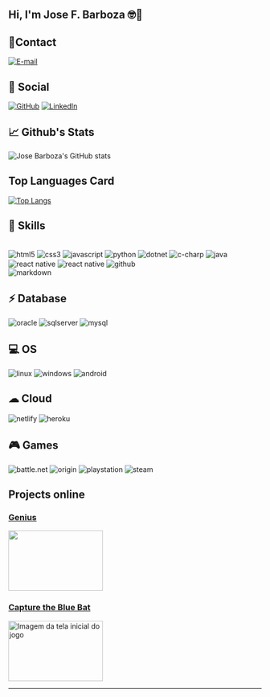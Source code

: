 ## Hi, I'm Jose F. Barboza 🤓👋

## 📱Contact 
[![E-mail](https://img.shields.io/badge/Microsoft_Outlook-0078D4?style=for-the-badge&logo=microsoft-outlook&logoColor=white)](mailto:jose.f.barboza@outlook.com)
## 👨 Social 
[![GitHub](https://img.shields.io/badge/GitHub-100000?style=for-the-badge&logo=github&logoColor=white)](https://github.com/J-Barboza)
[![LinkedIn](https://img.shields.io/badge/LinkedIn-0077B5?style=for-the-badge&logo=linkedin&logoColor=white)](https://www.linkedin.com/in/jose-f-barboza/)

## 📈 Github's Stats
![Jose Barboza's GitHub stats](https://github-readme-stats.vercel.app/api?username=J-Barboza&show_icons=true&theme=prussian)

## Top Languages Card
[![Top Langs](https://github-readme-stats.vercel.app/api/top-langs/?username=J-Barboza&theme=prussian)](https://github.com/J-Barboza/J-Barboza)

## 🚀 Skills
<div style="display: inline_block"><br/>
    <img align="center" alt="html5" src="https://img.shields.io/badge/HTML5-E34F26?style=for-the-badge&logo=html5&logoColor=white" />
    <img align="center" alt="css3" src="https://img.shields.io/badge/CSS3-1572B6?style=for-the-badge&logo=css3&logoColor=white" />
    <img align="center" alt="javascript" src="https://img.shields.io/badge/JavaScript-323330?style=for-the-badge&logo=javascript&logoColor=F7DF1E" />
    <img align="center" alt="python" src="https://img.shields.io/badge/Python-14354C?style=for-the-badge&logo=python&logoColor=white" />
    <img align="center" alt="dotnet" src="https://img.shields.io/badge/.NET-5C2D91?style=for-the-badge&logo=.net&logoColor=white" />
    <img align="center" alt="c-charp" src="https://img.shields.io/badge/C%23-239120?style=for-the-badge&logo=c-sharp&logoColor=white" />
    <img align="center" alt="java" src="https://img.shields.io/badge/Java-ED8B00?style=for-the-badge&logo=java&logoColor=white" />
    <img align="center" alt="react native" src="https://img.shields.io/badge/React_Native-20232A?style=for-the-badge&logo=react&logoColor=61DAFB" />
    <img align="center" alt="react native" src="https://img.shields.io/badge/Kotlin-0095D5?&style=for-the-badge&logo=kotlin&logoColor=white" />
    <img align="center" alt="github" src="https://img.shields.io/badge/GitHub-100000?style=for-the-badge&logo=github&logoColor=white" /><br>
    <img align="center" alt="markdown" src="https://img.shields.io/badge/Markdown-000000?style=for-the-badge&logo=markdown&logoColor=white" />
</div>
<div>
    <h2>⚡ Database </h2>
    <img align="center" alt="oracle" src="https://img.shields.io/badge/Oracle-F80000?style=for-the-badge&logo=Oracle&logoColor=white" />
    <img align="center" alt="sqlserver" src="https://img.shields.io/badge/Microsoft%20SQL%20Server-CC2927?style=for-the-badge&logo=microsoft%20sql%20server&logoColor=white" />
    <img align="center" alt="mysql" src="https://img.shields.io/badge/MySQL-00000F?style=for-the-badge&logo=mysql&logoColor=white" />
</div>
<div>
    <h2>💻 OS </h2>
    <img align="center" alt="linux" src="https://img.shields.io/badge/Linux-FCC624?style=for-the-badge&logo=linux&logoColor=black" />
    <img align="center" alt="windows" src="https://img.shields.io/badge/Windows-0078D6?style=for-the-badge&logo=windows&logoColor=white" />
    <img align="center" alt="android" src="https://img.shields.io/badge/Android-3DDC84?style=for-the-badge&logo=android&logoColor=white" />
</div>
<div>
    <h2>☁ Cloud</h2>
    <img align="center" alt="netlify" src="https://img.shields.io/badge/Netlify-00C7B7?style=for-the-badge&logo=netlify&logoColor=white" />
    <img align="center" alt="heroku" src="https://img.shields.io/badge/Heroku-430098?style=for-the-badge&logo=heroku&logoColor=white" />
</div>
<div>
    <h2>🎮 Games</h3>
    <img align="center" alt="battle.net" src="https://img.shields.io/badge/Battle.net-000?style=for-the-badge&logo=battle.net&logoColor=148EFF" />
    <img align="center" alt="origin" src="https://img.shields.io/badge/Origin-148EFF?style=for-the-badge&logo=origin&logoColor=white" />
    <img align="center" alt="playstation" src="https://img.shields.io/badge/PlayStation-003791?style=for-the-badge&logo=playstation&logoColor=white" />
    <img align="center" alt="steam" src="https://img.shields.io/badge/Steam-000000?style=for-the-badge&logo=steam&logoColor=white" />
    <img align="center" alt="" src="" />
    <img align="center" alt="" src="" />
</div>
<div>
<h2>Projects online</h2>

### [Genius](https://j-barboza.github.io/)
<img src="https://user-images.githubusercontent.com/90610113/168470194-68d0d0b8-6b24-4477-8ba6-2e77a80b19e7.jpg" style="height: 120px; width: 188px">

### [Capture the Blue Bat](https://capture-bluebat.herokuapp.com/)
<img src="https://i.postimg.cc/rFb9bvFs/start-Game.jpg" alt="Imagem da tela inicial do jogo" style="height: 120px; width: 188px">
</div>

---
